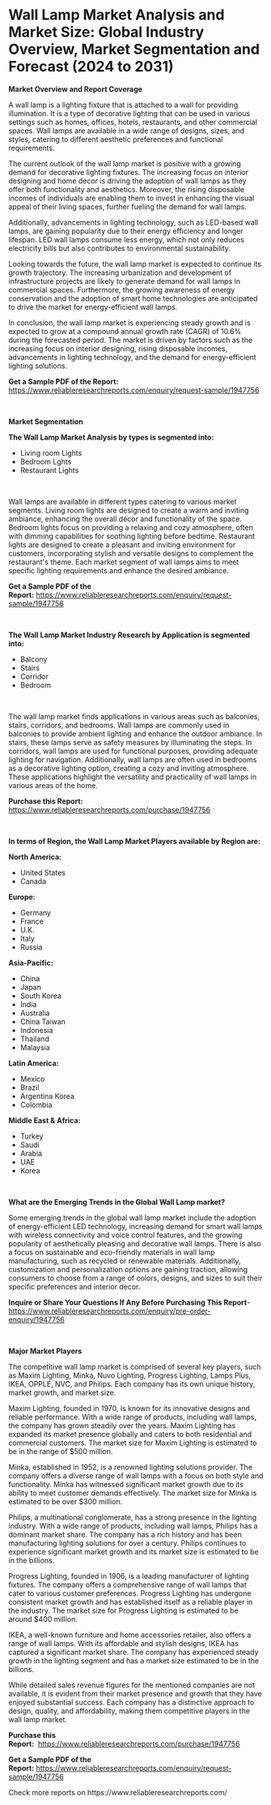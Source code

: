 <p><h1>Wall Lamp Market Analysis and Market Size: Global Industry Overview, Market Segmentation and Forecast (2024 to 2031)</h1></p><p><strong>Market Overview and Report Coverage</strong></p>
<p><p>A wall lamp is a lighting fixture that is attached to a wall for providing illumination. It is a type of decorative lighting that can be used in various settings such as homes, offices, hotels, restaurants, and other commercial spaces. Wall lamps are available in a wide range of designs, sizes, and styles, catering to different aesthetic preferences and functional requirements.</p><p>The current outlook of the wall lamp market is positive with a growing demand for decorative lighting fixtures. The increasing focus on interior designing and home decor is driving the adoption of wall lamps as they offer both functionality and aesthetics. Moreover, the rising disposable incomes of individuals are enabling them to invest in enhancing the visual appeal of their living spaces, further fueling the demand for wall lamps.</p><p>Additionally, advancements in lighting technology, such as LED-based wall lamps, are gaining popularity due to their energy efficiency and longer lifespan. LED wall lamps consume less energy, which not only reduces electricity bills but also contributes to environmental sustainability.</p><p>Looking towards the future, the wall lamp market is expected to continue its growth trajectory. The increasing urbanization and development of infrastructure projects are likely to generate demand for wall lamps in commercial spaces. Furthermore, the growing awareness of energy conservation and the adoption of smart home technologies are anticipated to drive the market for energy-efficient wall lamps.</p><p>In conclusion, the wall lamp market is experiencing steady growth and is expected to grow at a compound annual growth rate (CAGR) of 10.6% during the forecasted period. The market is driven by factors such as the increasing focus on interior designing, rising disposable incomes, advancements in lighting technology, and the demand for energy-efficient lighting solutions.</p></p>
<p><strong>Get a Sample PDF of the Report:</strong> <a href="https://www.reliableresearchreports.com/enquiry/request-sample/1947756">https://www.reliableresearchreports.com/enquiry/request-sample/1947756</a></p>
<p>&nbsp;</p>
<p><strong>Market Segmentation</strong></p>
<p><strong>The Wall Lamp Market Analysis by types is segmented into:</strong></p>
<p><ul><li>Living room Lights</li><li>Bedroom Lghts</li><li>Restaurant Lights</li></ul></p>
<p>&nbsp;</p>
<p><p>Wall lamps are available in different types catering to various market segments. Living room lights are designed to create a warm and inviting ambiance, enhancing the overall décor and functionality of the space. Bedroom lights focus on providing a relaxing and cozy atmosphere, often with dimming capabilities for soothing lighting before bedtime. Restaurant lights are designed to create a pleasant and inviting environment for customers, incorporating stylish and versatile designs to complement the restaurant's theme. Each market segment of wall lamps aims to meet specific lighting requirements and enhance the desired ambiance.</p></p>
<p><strong>Get a Sample PDF of the Report:</strong>&nbsp;<a href="https://www.reliableresearchreports.com/enquiry/request-sample/1947756">https://www.reliableresearchreports.com/enquiry/request-sample/1947756</a></p>
<p>&nbsp;</p>
<p><strong>The Wall Lamp Market Industry Research by Application is segmented into:</strong></p>
<p><ul><li>Balcony</li><li>Stairs</li><li>Corridor</li><li>Bedroom</li></ul></p>
<p>&nbsp;</p>
<p><p>The wall lamp market finds applications in various areas such as balconies, stairs, corridors, and bedrooms. Wall lamps are commonly used in balconies to provide ambient lighting and enhance the outdoor ambiance. In stairs, these lamps serve as safety measures by illuminating the steps. In corridors, wall lamps are used for functional purposes, providing adequate lighting for navigation. Additionally, wall lamps are often used in bedrooms as a decorative lighting option, creating a cozy and inviting atmosphere. These applications highlight the versatility and practicality of wall lamps in various areas of the home.</p></p>
<p><strong>Purchase this Report:</strong>&nbsp; <a href="https://www.reliableresearchreports.com/purchase/1947756">https://www.reliableresearchreports.com/purchase/1947756</a></p>
<p>&nbsp;</p>
<p><strong>In terms of Region, the Wall Lamp Market Players available by Region are:</strong></p>
<p>
    <p> <strong> North America: </strong>
        <ul>
            <li>United States</li>
            <li>Canada</li>
        </ul>
        </p> 
    <p> <strong> Europe: </strong>
        <ul>
            <li>Germany</li>
            <li>France</li>
            <li>U.K.</li>
            <li>Italy</li>
            <li>Russia</li>
        </ul>
        </p> 
    <p> <strong> Asia-Pacific: </strong>
        <ul>
            <li>China</li>
            <li>Japan</li>
            <li>South Korea</li>
            <li>India</li>
            <li>Australia</li>
            <li>China Taiwan</li>
            <li>Indonesia</li>
            <li>Thailand</li>
            <li>Malaysia</li>
        </ul>
        </p> 
    <p> <strong> Latin America: </strong>
        <ul>
            <li>Mexico</li>
            <li>Brazil</li>
            <li>Argentina Korea</li>
            <li>Colombia</li>
        </ul>
        </p> 
    <p> <strong> Middle East & Africa: </strong>
        <ul>
            <li>Turkey</li>
            <li>Saudi</li>
            <li>Arabia</li>
            <li>UAE</li>
            <li>Korea</li>
        </ul>
    </p>
    </p>
<p>&nbsp;</p>
<p><strong>What are the Emerging Trends in the Global Wall Lamp market?</strong></p>
<p><p>Some emerging trends in the global wall lamp market include the adoption of energy-efficient LED technology, increasing demand for smart wall lamps with wireless connectivity and voice control features, and the growing popularity of aesthetically pleasing and decorative wall lamps. There is also a focus on sustainable and eco-friendly materials in wall lamp manufacturing, such as recycled or renewable materials. Additionally, customization and personalization options are gaining traction, allowing consumers to choose from a range of colors, designs, and sizes to suit their specific preferences and interior decor.</p></p>
<p><strong>Inquire or Share Your Questions If Any Before Purchasing This Report</strong>- <a href="https://www.reliableresearchreports.com/enquiry/pre-order-enquiry/1947756">https://www.reliableresearchreports.com/enquiry/pre-order-enquiry/1947756</a></p>
<p>&nbsp;</p>
<p><strong>Major Market Players</strong></p>
<p><p>The competitive wall lamp market is comprised of several key players, such as Maxim Lighting, Minka, Nuvo Lighting, Progress Lighting, Lamps Plus, IKEA, OPPLE, NVC, and Philips. Each company has its own unique history, market growth, and market size.</p><p>Maxim Lighting, founded in 1970, is known for its innovative designs and reliable performance. With a wide range of products, including wall lamps, the company has grown steadily over the years. Maxim Lighting has expanded its market presence globally and caters to both residential and commercial customers. The market size for Maxim Lighting is estimated to be in the range of $500 million.</p><p>Minka, established in 1952, is a renowned lighting solutions provider. The company offers a diverse range of wall lamps with a focus on both style and functionality. Minka has witnessed significant market growth due to its ability to meet customer demands effectively. The market size for Minka is estimated to be over $300 million.</p><p>Philips, a multinational conglomerate, has a strong presence in the lighting industry. With a wide range of products, including wall lamps, Philips has a dominant market share. The company has a rich history and has been manufacturing lighting solutions for over a century. Philips continues to experience significant market growth and its market size is estimated to be in the billions.</p><p>Progress Lighting, founded in 1906, is a leading manufacturer of lighting fixtures. The company offers a comprehensive range of wall lamps that cater to various customer preferences. Progress Lighting has undergone consistent market growth and has established itself as a reliable player in the industry. The market size for Progress Lighting is estimated to be around $400 million.</p><p>IKEA, a well-known furniture and home accessories retailer, also offers a range of wall lamps. With its affordable and stylish designs, IKEA has captured a significant market share. The company has experienced steady growth in the lighting segment and has a market size estimated to be in the billions.</p><p>While detailed sales revenue figures for the mentioned companies are not available, it is evident from their market presence and growth that they have enjoyed substantial success. Each company has a distinctive approach to design, quality, and affordability, making them competitive players in the wall lamp market.</p></p>
<p><strong>Purchase this Report:</strong>&nbsp;&nbsp;<a href="https://www.reliableresearchreports.com/purchase/1947756">https://www.reliableresearchreports.com/purchase/1947756</a></p>
<p></p>
<p><strong>Get a Sample PDF of the Report:</strong>&nbsp;<a href="https://www.reliableresearchreports.com/enquiry/request-sample/1947756">https://www.reliableresearchreports.com/enquiry/request-sample/1947756</a></p>
<p>Check more reports on https://www.reliableresearchreports.com/</p>
